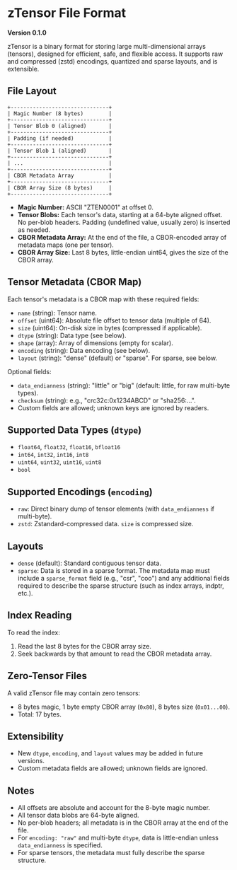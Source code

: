 # zTensor File Format

**Version 0.1.0**

zTensor is a binary format for storing large multi-dimensional arrays (tensors), designed for efficient, safe, and flexible access. It supports raw and compressed (zstd) encodings, quantized and sparse layouts, and is extensible.

## File Layout

```
+-------------------------------+
| Magic Number (8 bytes)        |
+-------------------------------+
| Tensor Blob 0 (aligned)       |
+-------------------------------+
| Padding (if needed)           |
+-------------------------------+
| Tensor Blob 1 (aligned)       |
+-------------------------------+
| ...                           |
+-------------------------------+
| CBOR Metadata Array           |
+-------------------------------+
| CBOR Array Size (8 bytes)     |
+-------------------------------+
```

- **Magic Number:** ASCII "ZTEN0001" at offset 0.
- **Tensor Blobs:** Each tensor's data, starting at a 64-byte aligned offset. No per-blob headers. Padding (undefined value, usually zero) is inserted as needed.
- **CBOR Metadata Array:** At the end of the file, a CBOR-encoded array of metadata maps (one per tensor).
- **CBOR Array Size:** Last 8 bytes, little-endian uint64, gives the size of the CBOR array.

## Tensor Metadata (CBOR Map)
Each tensor's metadata is a CBOR map with these required fields:
- `name` (string): Tensor name.
- `offset` (uint64): Absolute file offset to tensor data (multiple of 64).
- `size` (uint64): On-disk size in bytes (compressed if applicable).
- `dtype` (string): Data type (see below).
- `shape` (array): Array of dimensions (empty for scalar).
- `encoding` (string): Data encoding (see below).
- `layout` (string): "dense" (default) or "sparse". For sparse, see below.

Optional fields:
- `data_endianness` (string): "little" or "big" (default: little, for raw multi-byte types).
- `checksum` (string): e.g., "crc32c:0x1234ABCD" or "sha256:...".
- Custom fields are allowed; unknown keys are ignored by readers.

## Supported Data Types (`dtype`)
- `float64`, `float32`, `float16`, `bfloat16`
- `int64`, `int32`, `int16`, `int8`
- `uint64`, `uint32`, `uint16`, `uint8`
- `bool`

## Supported Encodings (`encoding`)
- `raw`: Direct binary dump of tensor elements (with `data_endianness` if multi-byte).
- `zstd`: Zstandard-compressed data. `size` is compressed size.

## Layouts
- `dense` (default): Standard contiguous tensor data.
- `sparse`: Data is stored in a sparse format. The metadata map must include a `sparse_format` field (e.g., "csr", "coo") and any additional fields required to describe the sparse structure (such as index arrays, indptr, etc.).

## Index Reading
To read the index:
1. Read the last 8 bytes for the CBOR array size.
2. Seek backwards by that amount to read the CBOR metadata array.

## Zero-Tensor Files
A valid zTensor file may contain zero tensors:
- 8 bytes magic, 1 byte empty CBOR array (`0x80`), 8 bytes size (`0x01...00`).
- Total: 17 bytes.

## Extensibility
- New `dtype`, `encoding`, and `layout` values may be added in future versions.
- Custom metadata fields are allowed; unknown fields are ignored.

## Notes
- All offsets are absolute and account for the 8-byte magic number.
- All tensor data blobs are 64-byte aligned.
- No per-blob headers; all metadata is in the CBOR array at the end of the file.
- For `encoding: "raw"` and multi-byte `dtype`, data is little-endian unless `data_endianness` is specified.
- For sparse tensors, the metadata must fully describe the sparse structure.
